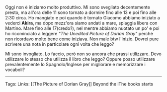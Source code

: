 Oggi non è iniziamo molto produttivo. Mi sono svegliato decentemente presto, ma all'ora delle 11 sono tornato a dormire fino alle 13 e poi fino alle 2:30 circa. 
Ho mangiato e poi quando è tornato Giacomo abbiamo iniziato a vederci **Akira**, ma dopo mezz'ora siamo andati a mare, spiaggia libera con Martino. 
Mare fino alle 17(credo?), nel mentre abbiamo nuotato un po' e poi ho ricominciato a leggere *"The Unedited Picture of Dorian Gray"* perché non ricordavo molto bene come iniziava. Non male btw l'inizio. Dovrei pure scrivere una nota in particolare ogni volta che leggo?

Mi sono invogliato. Lo faccio, però non so ancora che prassi utilizzare. Devo utilizzare lo stesso che utilizza il libro che leggo? Oppure posso utilizzare prevalentemente lo Spagnolo/Inglese per migliorare e memorizzare i vocaboli?

---
Tags: 
Links: [[The Picture of Dorian Gray]]
Beyond the iThe books starts 